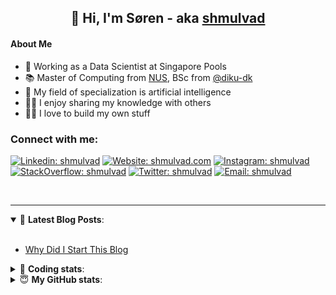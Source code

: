 <h2 align="center">
	👋 Hi, I'm Søren - aka <a href="https://shmulvad.com">shmulvad</a>
</h2>

#### About Me
- 🤖 Working as a Data Scientist at Singapore Pools
- 📚 Master of Computing from [NUS], BSc from [@diku-dk]
- 🧠 My field of specialization is artificial intelligence
- 👨‍🏫 I enjoy sharing my knowledge with others
- 👨‍💻 I love to build my own stuff

### Connect with me:

[![Linkedin: shmulvad](https://img.shields.io/badge/shmulvad-blue?style=flat&logo=Linkedin&logoColor=white)][linkedin]
[![Website: shmulvad.com](https://img.shields.io/badge/shmulvad.com-47CCCC?&style=flat&logo=Google-Chrome&logoColor=white)][website]
[![Instagram: shmulvad](https://img.shields.io/badge/-@shmulvad-purple?style=flat&logo=Instagram&logoColor=white)][instagram]
[![StackOverflow: shmulvad](https://img.shields.io/badge/shmulvad-FE7A16?style=flat&logo=stack-overflow&logoColor=white)][stackOverflow]
[![Twitter: shmulvad](https://img.shields.io/badge/@shmulvad-1ca0f1?style=flat&logo=twitter&logoColor=white)][twitter]
[![Email: shmulvad](https://img.shields.io/badge/shmulvad-D14836?style=flat&logo=gmail&logoColor=white)][mail]

<br />

---

<details open>
 <summary>📕 <b>Latest Blog Posts</b>: </summary>

<br>

<!-- BLOG-POST-LIST:START -->
- [Why Did I Start This Blog](https://shmulvad.com/blog/why-did-start-this-blog)
<!-- BLOG-POST-LIST:END -->

</details>

<!-- --- -->

<details>
 <summary>🤖 <b>Coding stats</b>: </summary>

<br>

NOTE: Doesn't track coding at work or work done in environments such as Jupyter Notebooks.

<!--START_SECTION:waka-->
![Code Time](http://img.shields.io/badge/Code%20Time-1%2C763%20hrs%2014%20mins-blue)

**I'm a Night 🦉** 

```text
🌞 Morning       43 commits       █░░░░░░░░░░░░░░░░░░░░░░░░   06.03 % 
🌆 Daytime      224 commits       ███████░░░░░░░░░░░░░░░░░░   31.42 % 
🌃 Evening      298 commits       ██████████░░░░░░░░░░░░░░░   41.80 % 
🌙 Night        148 commits       █████░░░░░░░░░░░░░░░░░░░░   20.76 % 

```


📊 **This Week I Spent My Time On** 

```text
💬 Programming Languages: 
Python                   12 hrs 36 mins      ██████████████░░░░░░░░░░░   56.09 % 
HTML                     4 hrs 11 mins       ████░░░░░░░░░░░░░░░░░░░░░   18.61 % 
Other                    2 hrs 46 mins       ███░░░░░░░░░░░░░░░░░░░░░░   12.30 % 
CSS                      1 hr 19 mins        █░░░░░░░░░░░░░░░░░░░░░░░░   05.89 % 
Bash                     49 mins             █░░░░░░░░░░░░░░░░░░░░░░░░   03.63 % 

🔥 Editors: 
VS Code                  19 hrs 53 mins      ██████████████████████░░░   88.42 % 
Zsh                      2 hrs 36 mins       ███░░░░░░░░░░░░░░░░░░░░░░   11.58 % 

🐱‍💻 Projects: 
overvaagning-admin       14 hrs 47 mins      ████████████████░░░░░░░░░   65.74 % 
hit-locator              6 hrs 39 mins       ███████░░░░░░░░░░░░░░░░░░   29.58 % 
epayments                1 hr 2 mins         █░░░░░░░░░░░░░░░░░░░░░░░░   04.67 % 
Terminal                 0 secs              ░░░░░░░░░░░░░░░░░░░░░░░░░   00.01 % 

```


 Last Updated on 20/02/2023 18:41:53 UTC
<!--END_SECTION:waka-->

</details>

<!-- --- -->

<details>
 <summary>😇 <b>My GitHub stats</b>: </summary>

<br>

<img align="left" alt="shmulvad's Github Stats" src="https://github-readme-stats.vercel.app/api?username=shmulvad&show_icons=true&hide_border=true" />

</details>



[website]: https://shmulvad.com
[twitter]: https://twitter.com/shmulvad
[linkedin]: https://linkedin.com/in/shmulvad
[instagram]: https://instagram.com/shmulvad
[stackOverflow]: https://stackoverflow.com/users/9248793/shmulvad
[mail]: mailto:shmulvad@gmail.com
[@diku-dk]: https://github.com/diku-dk
[github]: https://github.com/shmulvad
[NUS]: https://www.nus.edu.sg